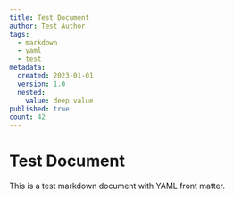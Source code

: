 ```yaml
---
title: Test Document
author: Test Author
tags:
  - markdown
  - yaml
  - test
metadata:
  created: 2023-01-01
  version: 1.0
  nested:
    value: deep value
published: true
count: 42
---
```


# Test Document

This is a test markdown document with YAML front matter.
